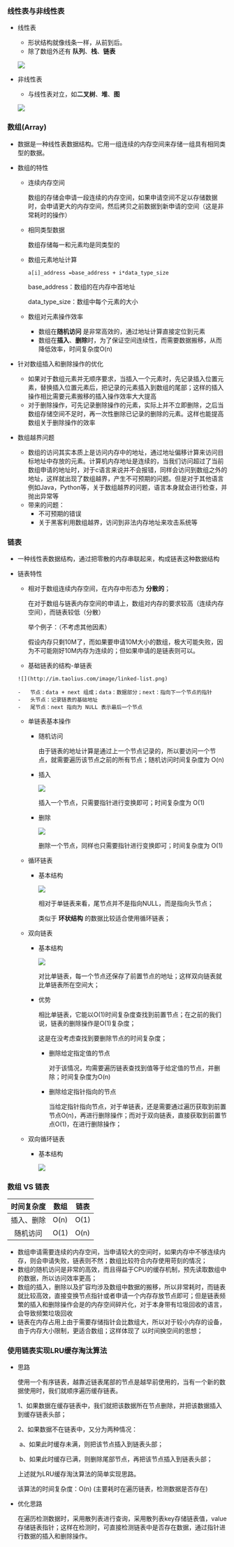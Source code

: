 ### 线性表与非线性表

-   线性表
    -   形状结构就像线条一样，从前到后。
    -   除了数组外还有 **队列**、**栈**、**链表**

    ![](http://im.taolius.com/image/linear-table.png) 

-   非线性表

    -   与线性表对立，如**二叉树**、**堆**、**图**
    
    ![](http://im.taolius.com/image/linear-table-non.png)

### 数组(Array)

-   数据是一种线性表数据结构。它用一组连续的内存空间来存储一组具有相同类型的数据。

-   数组的特性
    -   连续内存空间

        数组的存储会申请一段连续的内存空间，如果申请空间不足以存储数据时，会申请更大的内存空间，然后拷贝之前数据到新申请的空间（这是非常耗时的操作）

    -   相同类型数据

        数组存储每一和元素均是同类型的

    -   数组元素地址计算

        `a[i]_address =base_address + i*data_type_size `

        base_address：数组的在内存中首地址

        data_type_size：数组中每个元素的大小

    -   数组对元素操作效率

        -   数组在**随机访问** 是非常高效的，通过地址计算直接定位到元素
        -   数组在**插入**、**删除**时，为了保证空间连续性，而需要数据搬移，从而降低效率，时间复杂度O(n)

-   针对数组插入和删除操作的优化
    -   如果对于数组元素并无顺序要求，当插入一个元素时，先记录插入位置元素，替换插入位置元素后，把记录的元素插入到数组的尾部；这样的插入操作相比需要元素搬移的插入操作效率大大提高
    -   对于删除操作，可先记录删除操作的元素，实际上并不立即删除，之后当数组存储空间不足时，再一次性删除已记录的删除的元素。这样也能提高数组关于删除操作的效率

-   数组越界问题
    -   数组的访问其实本质上是访问内存中的地址，通过地址偏移计算来访问目标地址中存放的元素。计算机内存地址是连续的，当我们访问超过了当前数组申请的地址时，对于c语言来说并不会报错，同样会访问到数组之外的地址，这样就出现了数组越界，产生不可预期的问题。但是对于其他语言例如Java，Python等，关于数组越界的问题，语言本身就会进行检查，并抛出异常等
    -   带来的问题：
        -   不可预期的错误
        -   关于黑客利用数组越界，访问到非法内存地址来攻击系统等

### 链表

-   一种线性表数据结构，通过把零散的内存串联起来，构成链表这种数据结构

-   链表特性

    -   相对于数组连续内存空间，在内存中形态为 **分散的**；

        在对于数组与链表内存空间的申请上，数组对内存的要求较高（连续内存空间），而链表较低（分散）

        举个例子：（不考虑其他因素）

        假设内存只剩10M了，而如果要申请10M大小的数组，极大可能失败，因为不可能刚好10M内存为连续的；但如果申请的是链表则可以。

    -    基础链表的结构-单链表

        ![](http://im.taolius.com/image/linked-list.png)

        -   节点：data + next 组成；data：数据部分；next：指向下一个节点的指针
        -   头节点：记录链表的基础地址
        -   尾节点：next 指向为 NULL 表示最后一个节点

    -   单链表基本操作

        -   随机访问

            由于链表的地址计算是通过上一个节点记录的，所以要访问一个节点，就需要遍历该节点之前的所有节点；随机访问时间复杂度为 O(n)

        -   插入

            ![](http://im.taolius.com/image/linked-list-insert.png)

            插入一个节点，只需要指针进行变换即可；时间复杂度为 O(1)

        -   删除

            ![](http://im.taolius.com/image/linked-list-delete.png)

            删除一个节点，同样也只需要指针进行变换即可；时间复杂度为 O(1)

    -   循环链表

        -   基本结构

            ![](http://im.taolius.com/image/linked-list-single-circular.png)

            相对于单链表来看，尾节点并不是指向NULL，而是指向头节点；

            类似于 **环状结构** 的数据比较适合使用循环链表；

    -   双向链表

        -   基本结构

            ![](http://im.taolius.com/image/linked-list-doubly.png)

            对比单链表，每一个节点还保存了前置节点的地址；这样双向链表就比单链表所在空间大；

        -   优势

            相比单链表，它能以O(1)时间复杂度查找到前置节点；在之前的我们说，链表的删除操作是O(1)复杂度；

            这是在没考虑查找到要删除节点的时间复杂度；

            -   删除给定指定值的节点

                对于该情况，均需要遍历链表查找到值等于给定值的节点，并删除；时间复杂度为O(n)

            -   删除给定指针指向的节点

                当给定指针指向节点，对于单链表，还是需要通过遍历获取到前置节点O(n)，再进行删除操作；而对于双向链表，直接获取到前置节点O(1)，在进行删除操作；

    -   双向循环链表

        -   基本结构

            ![](http://im.taolius.com/image/linked-list-doubly-circular.png)

### 数组 VS 链表

| 时间复杂度 | 数组 | 链表 |
| :--------: | ---- | ---- |
| 插入、删除 | O(n) | O(1) |
|  随机访问  | O(1) | O(n) |

-   数组申请需要连续的内存空间，当申请较大的空间时，如果内存中不够连续内存，则会申请失败，链表则不然；数组比较符合内存使用苛刻的情况；
-   数组的随机访问是非常的高效，而且得益于CPU的缓存机制，预先读取数组中的数据，所以访问效率更高；
-   数组的插入，删除以及扩容均涉及数组中数据的搬移，所以非常耗时，而链表就比较高效，直接变换节点指针或者申请一个内存存放节点即可；但是链表频繁的插入和删除操作会是的内存空间碎片化，对于本身带有垃圾回收的语言，会导致频繁垃圾回收
-   链表在内存占用上由于需要存储指针会比数组大，所以对于较小内存的设备，由于内存大小限制，更适合数组；这样体现了   以时间换空间的思想；

### 使用链表实现LRU缓存淘汰算法

-   思路

    使用一个有序链表，越靠近链表尾部的节点是越早前使用的，当有一个新的数据使用时，我们就顺序遍历缓存链表。

    1、如果数据在缓存链表中，我们就把该数据所在节点删除，并把该数据插入到缓存链表头部；

    2、如果数据不在链表中，又分为两种情况：

    ​	a、如果此时缓存未满，则把该节点插入到链表头部；

    ​	b、如果此时缓存已满，则删除尾部节点，再把该节点插入到链表头部；

    上述就为LRU缓存淘汰算法的简单实现思路。

    该算法的时间复杂度：O(n)   (主要耗时在遍历链表，检测数据是否存在)

-   优化思路

    在遍历检测数据时，采用散列表进行查询，采用散列表key存储链表值，value存储链表指针；这样在检测时，可直接检测链表中是否存在数据，通过指针进行数据的插入和删除操作。
